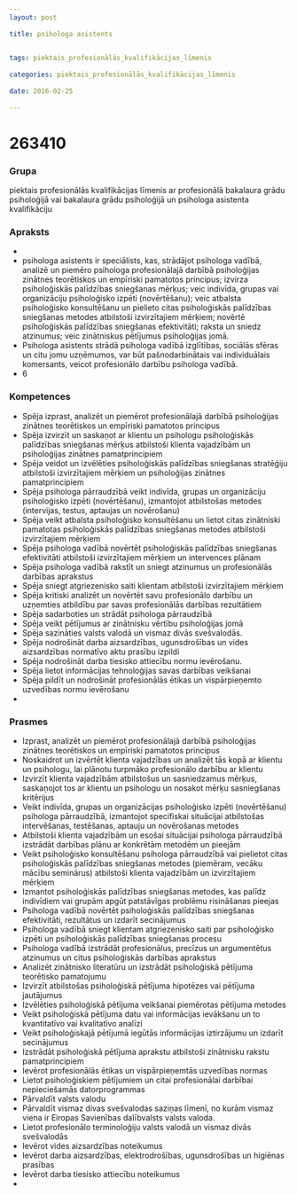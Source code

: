 ```yaml
---
layout: post
    
title: psihologa asistents

    
tags: piektais_profesionālās_kvalifikācijas_līmenis
    
categories: piektais_profesionālās_kvalifikācijas_līmenis
    
date: 2016-02-25
    
---
```

# 263410

### Grupa
piektais profesionālās kvalifikācijas līmenis ar profesionālā bakalaura grādu psiholoģijā vai bakalaura grādu psiholoģijā un psihologa asistenta kvalifikāciju


### Apraksts

* 
* psihologa asistents ir speciālists, kas, strādājot psihologa vadībā, analizē un piemēro psihologa profesionālajā darbībā psiholoģijas zinātnes teorētiskos un empīriski pamatotos principus; izvirza psiholoģiskās palīdzības sniegšanas mērķus; veic indivīda, grupas vai organizāciju psiholoģisko izpēti (novērtēšanu); veic atbalsta psiholoģisko konsultēšanu un pielieto citas psiholoģiskās palīdzības sniegšanas metodes atbilstoši izvirzītajiem mērķiem; novērtē psiholoģiskās palīdzības sniegšanas efektivitāti; raksta un sniedz atzinumus; veic zinātniskus pētījumus psiholoģijas jomā. 
* 	Psihologa asistents strādā psihologa vadībā izglītības, sociālās sfēras un citu jomu uzņēmumos, var būt pašnodarbinātais vai individuālais komersants, veicot profesionālo darbību psihologa vadībā. 
* 	6 

### Kompetences

* Spēja izprast, analizēt un piemērot profesionālajā darbībā psiholoģijas zinātnes teorētiskos un empīriski pamatotos principus
* Spēja izvirzīt un saskaņot ar klientu un psihologu psiholoģiskās palīdzības sniegšanas mērķus atbilstoši klienta vajadzībām un psiholoģijas zinātnes pamatprincipiem
* Spēja veidot un izvēlēties psiholoģiskās palīdzības sniegšanas stratēģiju atbilstoši izvirzītajiem mērķiem un psiholoģijas zinātnes pamatprincipiem
* Spēja psihologa pārraudzībā veikt indivīda, grupas un organizāciju psiholoģisko izpēti (novērtēšanu), izmantojot atbilstošas metodes (intervijas, testus, aptaujas un novērošanu)
* Spēja veikt atbalsta psiholoģisko konsultēšanu un lietot citas zinātniski pamatotas psiholoģiskās palīdzības sniegšanas metodes atbilstoši izvirzītajiem mērķiem
* Spēja psihologa vadībā novērtēt psiholoģiskās palīdzības sniegšanas efektivitāti atbilstoši izvirzītajiem mērķiem un intervences plānam
* Spēja psihologa vadībā rakstīt un sniegt atzinumus un profesionālās darbības aprakstus
* Spēja sniegt atgriezenisko saiti klientam atbilstoši izvirzītajiem mērķiem
* Spēja kritiski analizēt un novērtēt savu profesionālo darbību un uzņemties atbildību par savas profesionālās darbības rezultātiem
* Spēja sadarboties un strādāt psihologa pārraudzībā
* Spēja veikt pētījumus ar zinātnisku vērtību psiholoģijas jomā
* Spēja sazināties valsts valodā un vismaz divās svešvalodās.
*  Spēja nodrošināt darba aizsardzības, ugunsdrošības un vides aizsardzības normatīvo aktu prasību izpildi
* Spēja nodrošināt darba tiesisko attiecību normu ievērošanu.
*  Spēja lietot informācijas tehnoloģijas savas darbības veikšanai
* Spēja pildīt un nodrošināt profesionālās ētikas un vispārpieņemto uzvedības normu ievērošanu
* 

### Prasmes 
* Izprast, analizēt un piemērot profesionālajā darbībā psiholoģijas zinātnes teorētiskos un empīriski pamatotos principus
* Noskaidrot un izvērtēt klienta vajadzības un analizēt tās kopā ar klientu un psihologu, lai plānotu turpmāko profesionālo darbību ar klientu
* Izvirzīt klienta vajadzībām atbilstošus un sasniedzamus mērķus, saskaņojot tos ar klientu un psihologu un nosakot mērķu sasniegšanas kritērijus
* Veikt indivīda, grupas un organizācijas psiholoģisko izpēti (novērtēšanu) psihologa pārraudzībā, izmantojot specifiskai situācijai atbilstošas intervēšanas, testēšanas, aptauju un novērošanas metodes
* Atbilstoši klienta vajadzībām un esošai situācijai psihologa pārraudzībā izstrādāt darbības plānu ar konkrētām metodēm un pieejām
* Veikt psiholoģisko konsultēšanu psihologa pārraudzībā vai pielietot citas psiholoģiskās palīdzības sniegšanas metodes (piemēram, vecāku mācību seminārus) atbilstoši klienta vajadzībām un izvirzītajiem mērķiem
* Izmantot psiholoģiskās palīdzības sniegšanas metodes, kas palīdz indivīdiem vai grupām apgūt patstāvīgas problēmu risināšanas pieejas
* Psihologa vadībā novērtēt psiholoģiskās palīdzības sniegšanas efektivitāti, rezultātus un izdarīt secinājumus
* Psihologa vadībā sniegt klientam atgriezenisko saiti par psiholoģisko izpēti un psiholoģiskās palīdzības sniegšanas procesu
* Psihologa vadībā izstrādāt profesionālus, precīzus un argumentētus atzinumus un citus psiholoģiskās darbības aprakstus
* Analizēt zinātnisko literatūru un izstrādāt psiholoģiskā pētījuma teorētisko pamatojumu
* Izvirzīt atbilstošas psiholoģiskā pētījuma hipotēzes vai pētījuma jautājumus
* Izvēlēties psiholoģiskā pētījuma veikšanai piemērotas pētījuma metodes
* Veikt psiholoģiskā pētījuma datu vai informācijas ievākšanu un to kvantitatīvo vai kvalitatīvo analīzi
* Veikt psiholoģiskajā pētījumā iegūtās informācijas iztirzājumu un izdarīt secinājumus
* Izstrādāt psiholoģiskā pētījuma aprakstu atbilstoši zinātnisku rakstu pamatprincipiem
* Ievērot profesionālās ētikas un vispārpieņemtās uzvedības normas
* Lietot psiholoģiskiem pētījumiem un citai profesionālai darbībai nepieciešamās datorprogrammas
* Pārvaldīt valsts valodu
* Pārvaldīt vismaz divas svešvalodas saziņas līmenī, no kurām vismaz viena ir Eiropas Savienības dalībvalsts valsts valoda.
*  Lietot profesionālo terminoloģiju valsts valodā un vismaz divās svešvalodās
* Ievērot vides aizsardzības noteikumus
* Ievērot darba aizsardzības, elektrodrošības, ugunsdrošības un higiēnas prasības
* Ievērot darba tiesisko attiecību noteikumus
* 